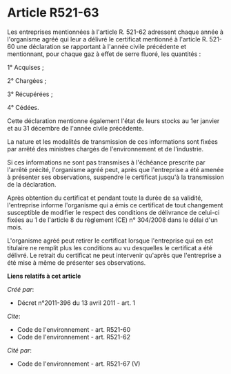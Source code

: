 # Article R521-63

Les entreprises mentionnées à l'article R. 521-62 adressent chaque année à l'organisme agréé qui leur a délivré le certificat
mentionné à l'article R. 521-60 une déclaration se rapportant à l'année civile précédente et mentionnant, pour chaque gaz à
effet de serre fluoré, les quantités : 

1° Acquises ; 

2° Chargées ; 

3° Récupérées ; 

4° Cédées. 

Cette déclaration mentionne également l'état de leurs stocks au 1er janvier et au 31 décembre de l'année civile précédente. 

La nature et les modalités de transmission de ces informations sont fixées par arrêté des ministres chargés de
l'environnement et de l'industrie. 

Si ces informations ne sont pas transmises à l'échéance prescrite par l'arrêté précité, l'organisme agréé peut, après que
l'entreprise a été amenée à présenter ses observations, suspendre le certificat jusqu'à la transmission de la déclaration. 

Après obtention du certificat et pendant toute la durée de sa validité, l'entreprise informe l'organisme qui a émis ce
certificat de tout changement susceptible de modifier le respect des conditions de délivrance de celui-ci fixées au 1 de
l'article 8 du règlement (CE) n° 304/2008 dans le délai d'un mois. 

L'organisme agréé peut retirer le certificat lorsque l'entreprise qui en est titulaire ne remplit plus les conditions au vu
desquelles le certificat a été délivré. Le retrait du certificat ne peut intervenir qu'après que l'entreprise a été mise à
même de présenter ses observations.

**Liens relatifs à cet article**

_Créé par_:

  - Décret n°2011-396 du 13 avril 2011 - art. 1

_Cite_:

  - Code de l'environnement - art. R521-60
  - Code de l'environnement - art. R521-62

_Cité par_:

  - Code de l'environnement - art. R521-67 (V)
